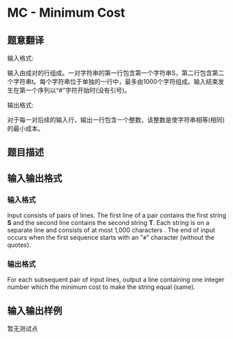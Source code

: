 # MC - Minimum Cost

## 题意翻译

输入格式:

输入由成对的行组成。一对字符串的第一行包含第一个字符串S，第二行包含第二个字符串t。每个字符串位于单独的一行中，最多由1000个字符组成。输入结束发生在第一个序列以“#”字符开始时(没有引号)。

输出格式:

对于每一对后续的输入行，输出一行包含一个整数，该整数是使字符串相等(相同)的最小成本。

## 题目描述

## 输入输出格式

### 输入格式

Input consists of pairs of lines. The first line of a pair contains the first string **S** and the second line contains the second string **T**. Each string is on a separate line and consists of at most 1,000 characters . The end of input occurs when the first sequence starts with an "`#`" character (without the quotes).

### 输出格式

For each subsequent pair of input lines, output a line containing one integer number which the minimum cost to make the string equal (same).

## 输入输出样例

暂无测试点

